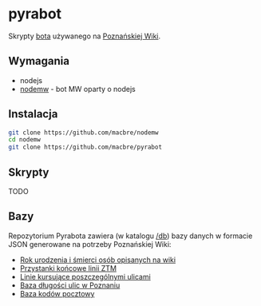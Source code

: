 pyrabot
=======

Skrypty [bota](http://poznan.wikia.com/wiki/Użytkownik:Pyrabot) używanego na [Poznańskiej Wiki](http://poznan.wikia.com).

## Wymagania

* nodejs
* [nodemw](https://github.com/macbre/nodemw) - bot MW oparty o nodejs

## Instalacja

```bash
git clone https://github.com/macbre/nodemw
cd nodemw
git clone https://github.com/macbre/pyrabot
```

## Skrypty

TODO

## Bazy

Repozytorium Pyrabota zawiera (w katalogu [/db](https://github.com/macbre/pyrabot/tree/master/db)) bazy danych w formacie JSON generowane na potrzeby Poznańskiej Wiki:

* [Rok urodzenia i śmierci osób opisanych na wiki](https://raw.github.com/macbre/pyrabot/master/db/osoby.json)
* [Przystanki końcowe linii ZTM](https://raw.github.com/macbre/pyrabot/master/db/petle.json)
* [Linie kursujące poszczególnymi ulicami](https://raw.github.com/macbre/pyrabot/master/db/ulice-ztm.json)
* [Baza długości ulic w Poznaniu](https://raw.github.com/macbre/pyrabot/master/db/ulice_dlugosc.json)
* [Baza kodów pocztowy](https://raw.github.com/macbre/pyrabot/master/db/ulice_kody_pocztowe.json)